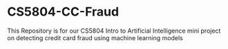 # CS5804-CC-Fraud
This Repository is for our CS5804 Intro to Artificial Intelligence mini project on detecting credit card fraud using machine learning models
